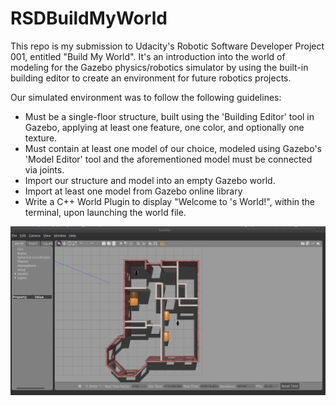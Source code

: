 # RSDBuildMyWorld

This repo is my submission to Udacity's Robotic Software Developer Project 001, entitled "Build My World". It's an introduction into the world of modeling for the Gazebo physics/robotics simulator by using the built-in building editor to create an environment for future robotics projects.

Our simulated environment was to follow the following guidelines:
  * Must be a single-floor structure, built using the 'Building Editor' tool in Gazebo, applying at least one feature, one color, and optionally one texture.
  * Must contain at least one model of our choice, modeled using Gazebo's 'Model Editor' tool and the aforementioned model must be connected via joints.
  * Import our structure and model into an empty Gazebo world.
  * Import at least one model from Gazebo online library
  * Write a C++ World Plugin to display "Welcome to 's World!", within the terminal, upon launching the world file.


![](images/world.png)
